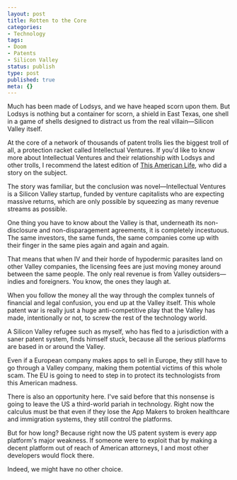 ```yaml
---
layout: post
title: Rotten to the Core
categories:
- Technology
tags:
- Doom
- Patents
- Silicon Valley
status: publish
type: post
published: true
meta: {}
---
```

Much has been made of Lodsys, and we have heaped scorn upon them. But Lodsys is nothing but a container for scorn, a shield in East Texas, one shell in a game of shells designed to distract us from the real villain—Silicon Valley itself.

At the core of a network of thousands of patent trolls lies the biggest troll of all, a protection racket called Intellectual Ventures. If you'd like to know more about Intellectual Ventures and their relationship with Lodsys and other trolls, I recommend the latest edition of <a href="http://www.thisamericanlife.org/radio-archives/episode/441/when-patents-attack">This American Life</a>, who did a story on the subject.

The story was familiar, but the conclusion was novel—Intellectual Ventures is a Silicon Valley startup, funded by venture capitalists who are expecting massive returns, which are only possible by squeezing as many revenue streams as possible.

One thing you have to know about the Valley is that, underneath its non-disclosure and non-disparagement agreements, it is completely incestuous. The same investors, the same funds, the same companies come up with their finger in the same pies again and again and again.

That means that when IV and their horde of hypodermic parasites land on other Valley companies, the licensing fees are just moving money around between the same people. The only real revenue is from Valley outsiders—indies and foreigners. You know, the ones they laugh at.

When you follow the money all the way through the complex tunnels of financial and legal confusion, you end up at the Valley itself. This whole patent war is really just a huge anti-competitive play that the Valley has made, intentionally or not, to screw the rest of the technology world.

A Silicon Valley refugee such as myself, who has fled to a jurisdiction with a saner patent system, finds himself stuck, because all the serious platforms are based in or around the Valley. 

Even if a European company makes apps to sell in Europe, they still have to go through a Valley company, making them potential victims of this whole scam. The EU is going to need to step in to protect its technologists from this American madness.

There is also an opportunity here. I've said before that this nonsense is going to leave the US a third-world pariah in technology. Right now the calculus must be that even if they lose the App Makers to broken healthcare and immigration systems, they still control the platforms.

But for how long? Because right now the US patent system is every app platform's major weakness. If someone were to exploit that by making a decent platform out of reach of American attorneys, I and most other developers would flock there. 

Indeed, we might have no other choice.
